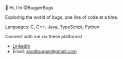 👋 Hi, I’m @BuggerBugs

Exploring the world of bugs, one line of code at a time.

Languages: C, C++, Java, TypeScript, Python

Connect with me via these platforms!
- [LinkedIn](https://www.linkedin.com/in/qi-yang-soo-b384b4228/) 
- Email: asodbugger@gmail.com

<!---
BuggerBugs/BuggerBugs is a ✨ special ✨ repository because its `README.md` (this file) appears on your GitHub profile.
You can click the Preview link to take a look at your changes.
--->
